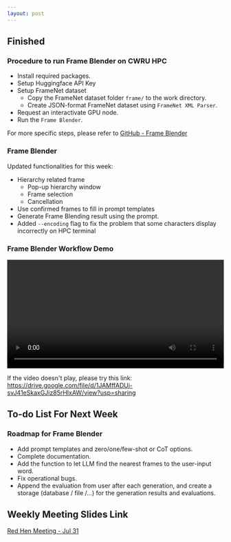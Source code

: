 ```yaml
---
layout: post
---
```


<!-- ## Difficulties

## Ideas

## Challenges

## Attempts to succeed

## Failures

## Advice -->

## Finished

### Procedure to run Frame Blender on CWRU HPC

- Install required packages.
- Setup Huggingface API Key
- Setup FrameNet dataset
    - Copy the FrameNet dataset folder `frame/` to the work directory.
    - Create JSON-format FrameNet dataset using `FrameNet XML Parser`.
- Request an interactivate GPU node.
- Run the `Frame Blender`.

For more specific steps, please refer to [GitHub - Frame Blender](https://github.com/Zhongheng-Cheng/gsoc2024-frame-blending?tab=readme-ov-file#frame-blender)

### Frame Blender

Updated functionalities for this week:

- Hierarchy related frame 
    - Pop-up hierarchy window
    - Frame selection
    - Cancellation
- Use confirmed frames to fill in prompt templates
- Generate Frame Blending result using the prompt.
- Added `--encoding` flag to fix the problem that some characters display incorrectly on HPC terminal

### Frame Blender Workflow Demo

<!-- <iframe src="{{ 'img/2024-07-31/frame_blender_demo_0802.mov' | relative_url }}" width="640" height="480" allow="autoplay"></iframe> -->

<video width="100%" controls>
  <source src="{{ 'img/2024-07-31/frame_blender_demo_0802.mp4' | relative_url }}" type="video/mp4">
  Your browser does not support the video tag.
</video>

If the video doesn't play, please try this link: <https://drive.google.com/file/d/1JAMffADUi-svJ41eSkaxGJiz85rHIxAW/view?usp=sharing>

## To-do List For Next Week

### Roadmap for Frame Blender

- Add prompt templates and zero/one/few-shot or CoT options.
- Complete documentation.
- Add the function to let LLM find the nearest frames to the user-input word.
- Fix operational bugs.
- Append the evaluation from user after each generation, and create a storage (database / file /…) for the generation results and evaluations.

## Weekly Meeting Slides Link

[Red Hen Meeting - Jul 31](https://docs.google.com/presentation/d/1lBtnyJB6aghkEM3WeZnO0YyyLa7Fs77CH5wKl3Fk4HI/edit)